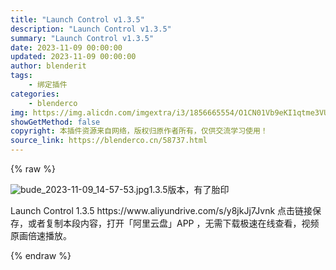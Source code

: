 ```yaml
---
title: "Launch Control v1.3.5"
description: "Launch Control v1.3.5"
summary: "Launch Control v1.3.5"
date: 2023-11-09 00:00:00
updated: 2023-11-09 00:00:00
author: blenderit
tags: 
    - 绑定插件
categories:
    - blenderco
img: https://img.alicdn.com/imgextra/i3/1856665554/O1CN01Vb9eKI1qtme3VU8co_!!1856665554.jpg
showGetMethod: false
copyright: 本插件资源来自网络，版权归原作者所有，仅供交流学习使用！
source_link: https://blenderco.cn/58737.html
---
```


{% raw %}
<p><img src="https://img.alicdn.com/imgextra/i3/1856665554/O1CN01Vb9eKI1qtme3VU8co_!!1856665554.jpg" alt="bude_2023-11-09_14-57-53.jpg">1.3.5版本，有了胎印</p><p>Launch Control 1.3.5 https://www.aliyundrive.com/s/y8jkJj7Jvnk 点击链接保存，或者复制本段内容，打开「阿里云盘」APP ，无需下载极速在线查看，视频原画倍速播放。</p>
<div style="display: none">blenderco</div>
{% endraw %}